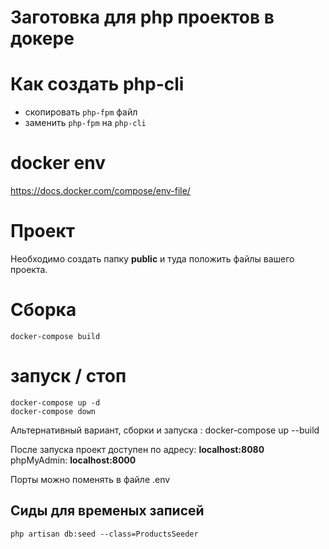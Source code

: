 # Заготовка для php проектов в докере   
 

# Как создать php-cli
- скопировать `php-fpm` файл    
- заменить `php-fpm` на `php-cli`

# docker env 
https://docs.docker.com/compose/env-file/   

# Проект
Необходимо создать папку <strong>public</strong>
и туда положить файлы вашего проекта.


# Сборка
```
docker-compose build
```

# запуск / стоп
```
docker-compose up -d
docker-compose down
```

Альтернативный вариант, сборки и запуска : docker-compose up --build


После запуска проект доступен по адресу: <strong>localhost:8080</strong><br>
phpMyAdmin: <strong>localhost:8000</strong>

Порты можно поменять в файле .env


## Сиды для временых записей
```
php artisan db:seed --class=ProductsSeeder
```